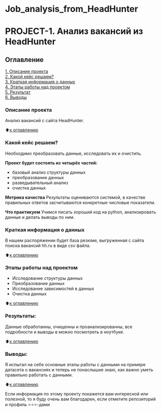 # Job_analysis_from_HeadHunter
# PROJECT-1. Анализ вакансий из HeadHunter
## Оглавление
[1. Описание проекта](.README.md#Описание-проекта)<br/>
[2. Какой кейс решаем?](.README.md#Какой-кейс-решаем)<br/>
[3. Краткая информация о данных](.README.md#Краткая-информация-о-данных)<br/>
[4. Этапы работы над проектом](.README.md#Этапы-работы-над-проектом)<br/>
[5. Результат](.README.md#Результат)<br/>
[6. Выводы](.README.md#Выводы)<br/>

### Описание проекта
Анализ вакансий с сайта HeadHunter.

:arrow_up:[к оглавлению](_)


### Какой кейс решаем?
Необходимо преобразовать данные, исследовать их и очистить.

**Проект будет состоять из четырёх частей:**
- базовый анализ структуры данных
- преобразование данных
- разведывательный анализ
- очистка данных

**Метрика качества**
Результаты оцениваются системой, в качестве правильных ответов засчитываются конкретные числовые показатели.

**Что практикуем**
Учимся писать хороший код на python, анализировать данные и делать выводы по ним.


### Краткая информация о данных
В нашем распоряжении будет база резюме, выгруженная с сайта поиска вакансий hh.ru в виде _csv_ файла.

:arrow_up:[к оглавлению](.README.md#Оглавление)


### Этапы работы над проектом
- Исследование структуры данных
- Преобразование данных
- Исследование зависимостей в данных
- Очистка данных

:arrow_up:[к оглавлению](.README.md#Оглавление)


### Результаты:
Данные обработанны, очищенны и проанализированны, все подробности и выводы в можно посмотреть в ноутбуке.

:arrow_up:[к оглавлению](.README.md#Оглавление)


### Выводы:
Я испытал на себе основные этапы работы с данными на примере датасета о вакансиях и теперь не понаслышке знаю, как важно уметь правильно работать с данными.

:arrow_up:[к оглавлению](.README.md#Оглавление)


Если информация по этому проекту покажется вам интересной или полезной, то я буду очень вам благодарен, если отметите репозиторий и профиль ⭐️⭐️⭐️-дами
